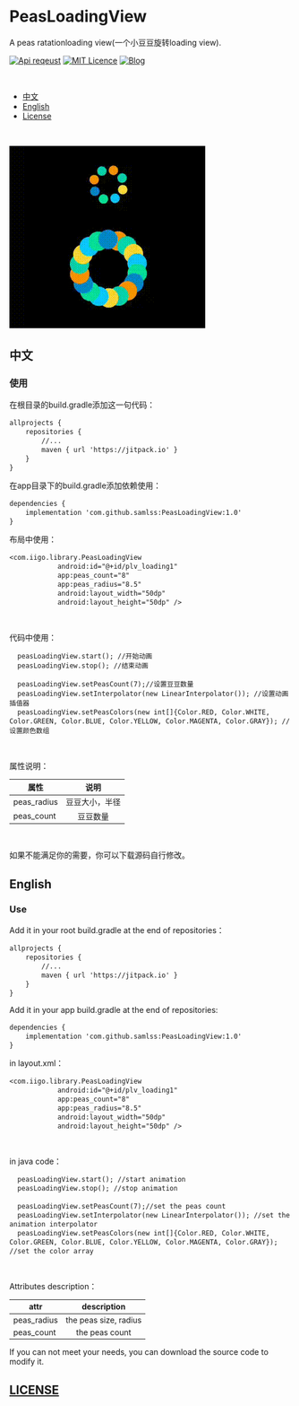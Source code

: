 # PeasLoadingView

A peas ratationloading view(一个小豆豆旋转loading view).


[![Api reqeust](https://img.shields.io/badge/api-11+-green.svg)](https://github.com/samlss/PeasLoadingView)  [![MIT Licence](https://badges.frapsoft.com/os/mit/mit.svg?v=103)](https://github.com/samlss/PeasLoadingView/blob/master/LICENSE) [![Blog](https://img.shields.io/badge/samlss-blog-orange.svg)](https://blog.csdn.net/Samlss)

<br>

  * [中文](#%E4%B8%AD%E6%96%87)
  * [English](#english)
  * [License](#license)

<br>

![gif](https://github.com/samlss/PeasLoadingView/blob/master/screenshots/screenshot2.gif)



## 中文

### 使用<br>
在根目录的build.gradle添加这一句代码：
```
allprojects {
    repositories {
        //...
        maven { url 'https://jitpack.io' }
    }
}
```

在app目录下的build.gradle添加依赖使用：
```
dependencies {
    implementation 'com.github.samlss:PeasLoadingView:1.0'
}
```

布局中使用：
```
<com.iigo.library.PeasLoadingView
            android:id="@+id/plv_loading1"
            app:peas_count="8"
            app:peas_radius="8.5"
            android:layout_width="50dp"
            android:layout_height="50dp" />
```

<br>

代码中使用：
```
  peasLoadingView.start(); //开始动画
  peasLoadingView.stop(); //结束动画
  
  peasLoadingView.setPeasCount(7);//设置豆豆数量
  peasLoadingView.setInterpolator(new LinearInterpolator()); //设置动画插值器
  peasLoadingView.setPeasColors(new int[]{Color.RED, Color.WHITE, Color.GREEN, Color.BLUE, Color.YELLOW, Color.MAGENTA, Color.GRAY}); //设置颜色数组
```

<br>

属性说明：

| 属性        | 说明           |
| ------------- |:-------------:|
| peas_radius      | 豆豆大小，半径 |
| peas_count | 豆豆数量 |

<br>

如果不能满足你的需要，你可以下载源码自行修改。

## English

### Use<br>
Add it in your root build.gradle at the end of repositories：
```
allprojects {
    repositories {
        //...
        maven { url 'https://jitpack.io' }
    }
}
```

Add it in your app build.gradle at the end of repositories:
```
dependencies {
    implementation 'com.github.samlss:PeasLoadingView:1.0'
}
```


in layout.xml：
```
<com.iigo.library.PeasLoadingView
            android:id="@+id/plv_loading1"
            app:peas_count="8"
            app:peas_radius="8.5"
            android:layout_width="50dp"
            android:layout_height="50dp" />
```

<br>

in java code：
```
  peasLoadingView.start(); //start animation
  peasLoadingView.stop(); //stop animation
  
  peasLoadingView.setPeasCount(7);//set the peas count
  peasLoadingView.setInterpolator(new LinearInterpolator()); //set the animation interpolator
  peasLoadingView.setPeasColors(new int[]{Color.RED, Color.WHITE, Color.GREEN, Color.BLUE, Color.YELLOW, Color.MAGENTA, Color.GRAY}); //set the color array
```

<br>

Attributes description：

| attr        | description  |
| ------------- |:-------------:|
| peas_radius      | the peas size, radius |
| peas_count | the peas count |

If you can not meet your needs, you can download the source code to modify it.

[id]: http://example.com/ "Optional Title Here"

## [LICENSE](https://github.com/samlss/PeasLoadingView/blob/master/LICENSE)
